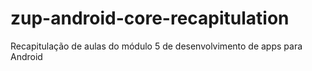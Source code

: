 # zup-android-core-recapitulation
Recapitulação de aulas do módulo 5 de desenvolvimento de apps para Android
